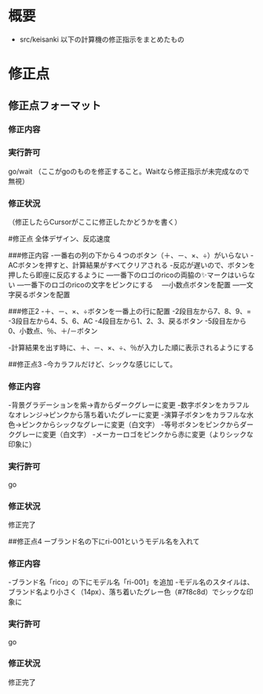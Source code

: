 # 概要
- src/keisanki 以下の計算機の修正指示をまとめたもの

# 修正点

## 修正点フォーマット
### 修正内容
### 実行許可
go/wait
（ここがgoのものを修正すること。Waitなら修正指示が未完成なので無視）
### 修正状況
（修正したらCursorがここに修正したかどうかを書く）

#修正点
全体デザイン、反応速度

###修正内容
-一番右の列の下から４つのボタン（＋、－、×、÷）がいらない
-ACボタンを押すと、計算結果がすべてクリアされる
-反応が遅いので、ボタンを押したら即座に反応するように
―一番下のロゴのricoの両脇の✨マークはいらない
―一番下のロゴのricoの文字をピンクにする　
―小数点ボタンを配置
―一文字戻るボタンを配置

###修正2
-＋、－、×、÷ボタンを一番上の行に配置
-2段目左から7、8、9、=
-3段目左から4、5、6、AC
-4段目左から1、2、3、戻るボタン
-5段目左から0、小数点、％、＋/－ボタン

-計算結果を出す時に、＋、－、×、÷、％が入力した順に表示されるようにする

##修正点3
-今カラフルだけど、シックな感じにして。

### 修正内容
-背景グラデーションを紫→青からダークグレーに変更
-数字ボタンをカラフルなオレンジ→ピンクから落ち着いたグレーに変更
-演算子ボタンをカラフルな水色→ピンクからシックなグレーに変更（白文字）
-等号ボタンをピンクからダークグレーに変更（白文字）
-メーカーロゴをピンクから赤に変更（よりシックな印象に）

### 実行許可
go

### 修正状況
修正完了

##修正点4
ーブランド名の下にri-001というモデル名を入れて

### 修正内容
-ブランド名「rico」の下にモデル名「ri-001」を追加
-モデル名のスタイルは、ブランド名より小さく（14px）、落ち着いたグレー色（#7f8c8d）でシックな印象に

### 実行許可
go

### 修正状況
修正完了